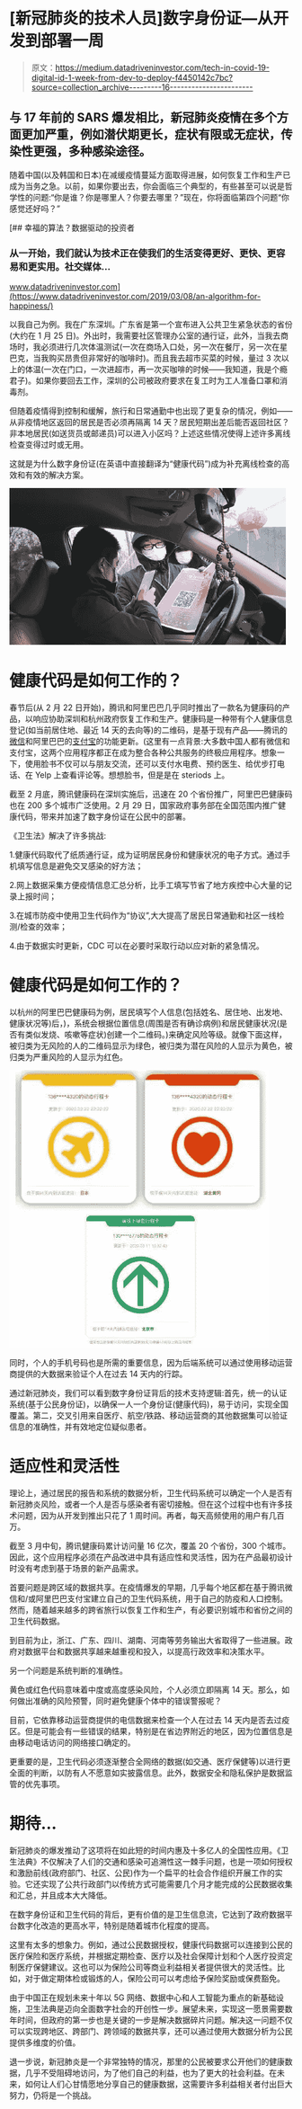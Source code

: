 # [新冠肺炎的技术人员]数字身份证—从开发到部署一周

> 原文：<https://medium.datadriveninvestor.com/tech-in-covid-19-digital-id-1-week-from-dev-to-deploy-f4450142c7bc?source=collection_archive---------16----------------------->

## 与 17 年前的 SARS 爆发相比，新冠肺炎疫情在多个方面更加严重，例如潜伏期更长，症状有限或无症状，传染性更强，多种感染途径。

随着中国(以及韩国和日本)在减缓疫情蔓延方面取得进展，如何恢复工作和生产已成为当务之急。以前，如果你要出去，你会面临三个典型的，有些甚至可以说是哲学性的问题:“你是谁？你是哪里人？你要去哪里？”现在，你将面临第四个问题“你感觉还好吗？”

[](https://www.datadriveninvestor.com/2019/03/08/an-algorithm-for-happiness/) [## 幸福的算法？数据驱动的投资者

### 从一开始，我们就认为技术正在使我们的生活变得更好、更快、更容易和更实用。社交媒体…

www.datadriveninvestor.com](https://www.datadriveninvestor.com/2019/03/08/an-algorithm-for-happiness/) 

以我自己为例。我在广东深圳。广东省是第一个宣布进入公共卫生紧急状态的省份(大约在 1 月 25 日)。外出时，我需要社区管理办公室的通行证，此外，当我去商场时，我必须进行几次体温测试(一次在商场入口处，另一次在餐厅，另一次在星巴克，当我购买昂贵但非常好的咖啡时)。而且我去超市买菜的时候，量过 3 次以上的体温(一次在门口，一次进超市，再一次买咖啡的时候——我知道，我是个瘾君子)。如果你要回去工作，深圳的公司被政府要求在复工时为工人准备口罩和消毒剂。

但随着疫情得到控制和缓解，旅行和日常通勤中也出现了更复杂的情况，例如——从非疫情地区返回的居民是否必须再隔离 14 天？居民短期出差后能否返回社区？非本地居民(如送货员或邮递员)可以进入小区吗？上述这些情况使得上述许多离线检查变得过时或无用。

这就是为什么数字身份证(在英语中直接翻译为“健康代码”)成为补充离线检查的高效和有效的解决方案。

![](img/1757bcf99c8852e3707aa5fe92b4b750.png)

# 健康代码是如何工作的？

春节后(从 2 月 22 日开始)，腾讯和阿里巴巴几乎同时推出了一款名为健康码的产品，以响应协助深圳和杭州政府恢复工作和生产。健康码是一种带有个人健康信息登记(如当前居住地、最近 14 天的去向等)的二维码，是基于现有产品——腾讯的[微信](https://en.wikipedia.org/wiki/WeChat)和阿里巴巴的[支付宝](https://en.wikipedia.org/wiki/Alipay)的功能更新。(这里有一点背景:大多数中国人都有微信和支付宝，这两个应用程序都正在成为整合各种公共服务的终极应用程序。想象一下，使用脸书不仅可以与朋友交流，还可以支付水电费、预约医生、给优步打电话、在 Yelp 上查看评论等。想想脸书，但是是在 steriods 上。

截至 2 月底，腾讯健康码在深圳实施后，迅速在 20 个省份推广，阿里巴巴健康码也在 200 多个城市广泛使用。2 月 29 日，国家政府事务部在全国范围内推广健康代码，带来并加速了数字身份证在公民中的部署。

《卫生法》解决了许多挑战:

1.健康代码取代了纸质通行证，成为证明居民身份和健康状况的电子方式。通过手机填写信息是避免交叉感染的好方法；

2.网上数据采集方便疫情信息汇总分析，比手工填写节省了地方疾控中心大量的记录上报时间；

3.在城市防疫中使用卫生代码作为“协议”,大大提高了居民日常通勤和社区一线检测/检查的效率；

4.由于数据实时更新，CDC 可以在必要时采取行动以应对新的紧急情况。

# 健康代码是如何工作的？

以杭州的阿里巴巴健康码为例，居民填写个人信息(包括姓名、居住地、出发地、健康状况等)后，)，系统会根据位置信息(周围是否有确诊病例)和居民健康状况(是否有类似发烧、咳嗽等症状)创建一个二维码。)来确定风险等级。就像下面这样，被归类为无风险的人的二维码显示为绿色，被归类为潜在风险的人显示为黄色，被归类为严重风险的人显示为红色。

![](img/04f6343a818c4c5374749874f3009a1f.png)

同时，个人的手机号码也是所需的重要信息，因为后端系统可以通过使用移动运营商提供的大数据来验证个人在过去 14 天内的行踪。

通过新冠肺炎，我们可以看到数字身份证背后的技术支持逻辑:首先，统一的认证系统(基于公民身份证)，以确保一人一个身份证(健康代码)，易于访问，实现全国覆盖。第二，交叉引用来自医疗、航空/铁路、移动运营商的其他数据集可以验证信息的准确性，并有效地定位疑似患者。

# 适应性和灵活性

理论上，通过居民的报告和系统的数据分析，卫生代码系统可以确定一个人是否有新冠肺炎风险，或者一个人是否与感染者有密切接触。但在这个过程中也有许多技术问题，因为从开发到推出只花了 1 周时间。再者，每天高频使用的用户有几百万。

截至 3 月中旬，腾讯健康码累计访问量 16 亿次，覆盖 20 个省份，300 个城市。因此，这个应用程序必须在产品改进中具有适应性和灵活性，因为在产品最初设计时没有考虑到基于场景的新产品需求。

首要问题是跨区域的数据共享。在疫情爆发的早期，几乎每个地区都在基于腾讯微信和/或阿里巴巴支付宝建立自己的卫生代码系统，用于自己的防疫和人口控制。然而，随着越来越多的跨省旅行以恢复工作和生产，有必要识别城市和省份之间的卫生代码数据。

到目前为止，浙江、广东、四川、湖南、河南等劳务输出大省取得了一些进展。政府对数据平台和数据共享越来越重视和投入，以提高行政效率和决策水平。

另一个问题是系统判断的准确性。

黄色或红色代码意味着中度或高度感染风险，个人必须立即隔离 14 天。那么，如何做出准确的风险预警，同时避免健康个体中的错误警报呢？

目前，它依靠移动运营商提供的电信数据来检查一个人在过去 14 天内是否去过疫区。但是可能会有一些错误的结果，特别是在省边界附近的地区，因为位置信息是由移动电话访问的网络接口确定的。

更重要的是，卫生代码必须逐渐整合全网络的数据(如交通、医疗保健等)以进行更全面的判断，以防有人不愿意如实披露信息。此外，数据安全和隐私保护是数据监管的优先事项。

# 期待…

新冠肺炎的爆发推动了这项将在如此短的时间内惠及十多亿人的全国性应用。《卫生法典》不仅解决了人们的交通和感染可追溯性这一棘手问题，也是一项如何授权和激励前线(政府部门、社区、公民)作为一个扁平的社会合作组织开展工作的实验。它还实现了公共行政部门以传统方式可能需要几个月才能完成的公民数据收集和汇总，并且成本大大降低。

在数字身份证和卫生代码的背后，更有价值的是卫生信息流，它达到了政府数据平台数字化改造的更高水平，特别是随着城市化程度的提高。

这里有太多的想象力。例如，通过公民数据授权，健康代码数据可以连接到公民的医疗保险和医疗系统，并根据定期检查、医疗以及社会保障计划和个人医疗投资定制医疗保健建议。这也可以为保险公司等商业利益相关者提供很大的灵活性。比如，对于做定期体检或锻炼的人，保险公司可以考虑给予保险奖励或保费豁免。

由于中国正在规划未来十年以 5G 网络、数据中心和人工智能为重点的新基础设施，卫生法典是迈向全面数字社会的开创性一步。展望未来，实现这一愿景需要数年时间，但政府的第一步也是关键的一步是解决数据碎片问题。解决这一问题不仅可以实现跨地区、跨部门、跨领域的数据共享，还可以通过使用大数据分析为公民提供多维度的价值。

退一步说，新冠肺炎是一个非常独特的情况，那里的公民被要求公开他们的健康数据，几乎不受阻碍地访问，为了他们自己的利益，也为了更大的社会利益。在未来，如何让人们心甘情愿地分享自己的健康数据，这需要许多利益相关者付出巨大努力，仍将是一个挑战。